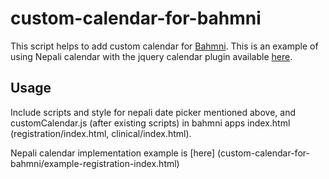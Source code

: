 # custom-calendar-for-bahmni
This script helps to add custom calendar for [Bahmni](https://www.bahmni.org "Bahmni Home"). This is an example of using Nepali calendar with the jquery calendar plugin available [here](https://www.npmjs.com/package/nepali-date-picker).

## Usage
Include scripts and style for nepali date picker mentioned above, and customCalendar.js (after existing scripts) in bahmni apps index.html (registration/index.html, clinical/index.html).

Nepali calendar implementation example is [here] (custom-calendar-for-bahmni/example-registration-index.html)
